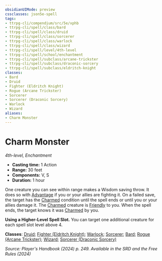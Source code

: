 ```yaml
---
obsidianUIMode: preview
cssclasses: json5e-spell
tags:
- ttrpg-cli/compendium/src/5e/xphb
- ttrpg-cli/spell/class/bard
- ttrpg-cli/spell/class/druid
- ttrpg-cli/spell/class/sorcerer
- ttrpg-cli/spell/class/warlock
- ttrpg-cli/spell/class/wizard
- ttrpg-cli/spell/level/4th-level
- ttrpg-cli/spell/school/enchantment
- ttrpg-cli/spell/subclass/arcane-trickster
- ttrpg-cli/spell/subclass/draconic-sorcery
- ttrpg-cli/spell/subclass/eldritch-knight
classes:
- Bard
- Druid
- Fighter (Eldritch Knight)
- Rogue (Arcane Trickster)
- Sorcerer
- Sorcerer (Draconic Sorcery)
- Warlock
- Wizard
aliases:
- Charm Monster
---
```

# Charm Monster
*4th-level, Enchantment*  


- **Casting time:** 1 Action
- **Range:** 30 feet
- **Components:** V, S
- **Duration:** 1 hour

One creature you can see within range makes a Wisdom saving throw. It does so with [Advantage](/3-Mechanics/CLI/variant-rules/advantage-xphb.md) if you or your allies are fighting it. On a failed save, the target has the [Charmed](/3-Mechanics/CLI/conditions.md#Charmed) condition until the spell ends or until you or your allies damage it. The [Charmed](/3-Mechanics/CLI/conditions.md#Charmed) creature is [Friendly](/3-Mechanics/CLI/variant-rules/friendly-attitude-xphb.md) to you. When the spell ends, the target knows it was [Charmed](/3-Mechanics/CLI/conditions.md#Charmed) by you.

**Using a Higher-Level Spell Slot.** You can target one additional creature for each spell slot level above 4.

**Classes**: [Druid](/3-Mechanics/CLI/lists/list-spells-classes-druid.md); [Fighter (Eldritch Knight)](/3-Mechanics/CLI/lists/list-spells-classes-eldritch-knight-xphb.md "subclass=XPHB;class=XPHB"); [Warlock](/3-Mechanics/CLI/lists/list-spells-classes-warlock.md); [Sorcerer](/3-Mechanics/CLI/lists/list-spells-classes-sorcerer.md); [Bard](/3-Mechanics/CLI/lists/list-spells-classes-bard.md); [Rogue (Arcane Trickster)](/3-Mechanics/CLI/lists/list-spells-classes-arcane-trickster-xphb.md "subclass=XPHB;class=XPHB"); [Wizard](/3-Mechanics/CLI/lists/list-spells-classes-wizard.md); [Sorcerer (Draconic Sorcery)](/3-Mechanics/CLI/lists/list-spells-classes-draconic-sorcery-xphb.md "subclass=XPHB;class=XPHB")

*Source: Player's Handbook (2024) p. 249. Available in the <span title='Systems Reference Document (5.2)'>SRD</span> and the Free Rules (2024)*